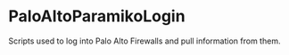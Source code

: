 # PaloAltoParamikoLogin
Scripts used to log into Palo Alto Firewalls and pull information from them.
